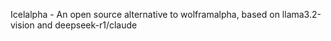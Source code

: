Icelalpha - An open source alternative to wolframalpha, based on llama3.2-vision and deepseek-r1/claude
